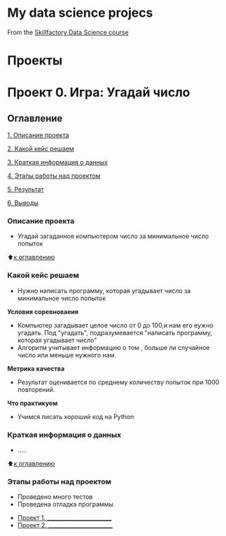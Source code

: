 # My data science projecs
From the [Skillfactory Data Science course](https://skillfactory.ru/data-scientist)

# Проекты

# Проект 0. Игра: Угадай число 
## Оглавление
[1. Описание проекта](https://github.com/natali12851285/IDE/tree/main/Project_0#описание-проекта)

[2. Какой кейс решаем]()

[3. Краткая информация о данных]()

[4. Этапы работы над проектом]()

[5. Результат]()

[6. Выводы]()

### Описание проекта
- Угадай загаданное компьютером число за минимальное число попыток

:arrow_up:[к оглавлению]()
### Какой кейс решаем
- Нужно написать программу, которая угадывает число за минимальное число попыток

**Условия соревноваеия**
- Компьютер загадывает целое число от 0 до 100,и нам его еужно угадать. Под "угадать", подразумевается "написать программу, которая угадывает число"
- Алгоритм учитывает информацию о том , больше ли случайное число или меньше нужного нам.

**Метрика качества**
- Результат оценивается по среднему количеству попыток при 1000 повторений.

**Что практикуем**
- Учимся писать хороший код на Python

### Краткая информация о данных
- .....

:arrow_up:[к оглавлению]()

### Этапы работы над проектом
- Проведено много тестов 
- Проведена отладка программы



* [Проект 1. _______________________](______)
* [Проект 2. _______________________](______)
